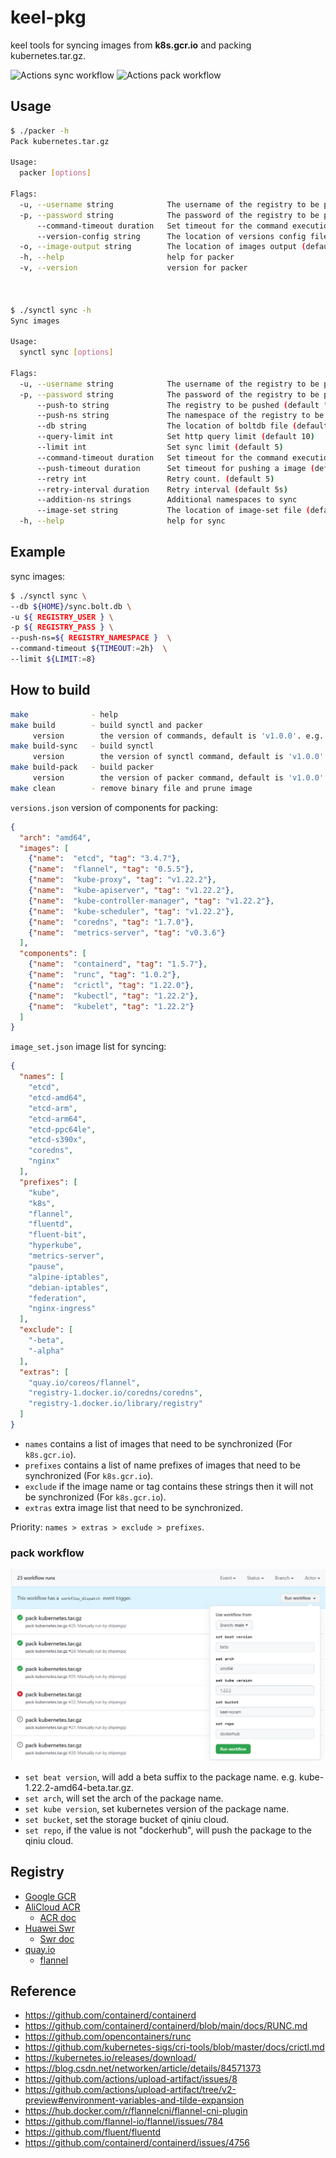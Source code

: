 # keel-pkg

keel tools for syncing images from **k8s.gcr.io** and packing kubernetes.tar.gz.

![Actions sync workflow](https://github.com/shipengqi/keel-pkg/actions/workflows/sync.yml/badge.svg)
![Actions pack workflow](https://github.com/shipengqi/keel-pkg/actions/workflows/pack.yml/badge.svg)

## Usage

```bash
$ ./packer -h
Pack kubernetes.tar.gz

Usage:
  packer [options]

Flags:
  -u, --username string            The username of the registry to be pushed
  -p, --password string            The password of the registry to be pushed
      --command-timeout duration   Set timeout for the command execution
      --version-config string      The location of versions config file (default "versions.json")
  -o, --image-output string        The location of images output (default "/var/run/keel/pack/images")
  -h, --help                       help for packer
  -v, --version                    version for packer



$ ./synctl sync -h
Sync images

Usage:
  synctl sync [options]

Flags:
  -u, --username string            The username of the registry to be pushed
  -p, --password string            The password of the registry to be pushed
      --push-to string             The registry to be pushed (default "registry.cn-hangzhou.aliyuncs.com")
      --push-ns string             The namespace of the registry to be pushed (default "keel")
      --db string                  The location of boltdb file (default "sync.bolt.db")
      --query-limit int            Set http query limit (default 10)
      --limit int                  Set sync limit (default 5)
      --command-timeout duration   Set timeout for the command execution
      --push-timeout duration      Set timeout for pushing a image (default 15m0s)
      --retry int                  Retry count. (default 5)
      --retry-interval duration    Retry interval (default 5s)
      --addition-ns strings        Additional namespaces to sync
      --image-set string           The location of image-set file (default "image_set.json")
  -h, --help                       help for sync
```

## Example

sync images:

```bash
$ ./synctl sync \
--db ${HOME}/sync.bolt.db \
-u ${ REGISTRY_USER } \
-p ${ REGISTRY_PASS } \
--push-ns=${ REGISTRY_NAMESPACE }  \
--command-timeout ${TIMEOUT:=2h}  \
--limit ${LIMIT:=8}
```

## How to build

```bash
make              - help
make build        - build synctl and packer
     version        the version of commands, default is 'v1.0.0'. e.g. 'make build version=v1.1.2'
make build-sync   - build synctl
     version        the version of synctl command, default is 'v1.0.0'. e.g. 'make build-sync version=v1.1.2'
make build-pack   - build packer
     version        the version of packer command, default is 'v1.0.0'. e.g. 'make build-pack version=v1.1.2'
make clean        - remove binary file and prune image
```

`versions.json` version of components for packing:

```json
{
  "arch": "amd64",
  "images": [
    {"name":  "etcd", "tag": "3.4.7"},
    {"name":  "flannel", "tag": "0.5.5"},
    {"name":  "kube-proxy", "tag": "v1.22.2"},
    {"name":  "kube-apiserver", "tag": "v1.22.2"},
    {"name":  "kube-controller-manager", "tag": "v1.22.2"},
    {"name":  "kube-scheduler", "tag": "v1.22.2"},
    {"name":  "coredns", "tag": "1.7.0"},
    {"name":  "metrics-server", "tag": "v0.3.6"}
  ],
  "components": [
    {"name":  "containerd", "tag": "1.5.7"},
    {"name":  "runc", "tag": "1.0.2"},
    {"name":  "crictl", "tag": "1.22.0"},
    {"name":  "kubectl", "tag": "1.22.2"},
    {"name":  "kubelet", "tag": "1.22.2"}
  ]
}
```

`image_set.json` image list for syncing:

```json
{
  "names": [
    "etcd",
    "etcd-amd64",
    "etcd-arm",
    "etcd-arm64",
    "etcd-ppc64le",
    "etcd-s390x",
    "coredns",
    "nginx"
  ],
  "prefixes": [
    "kube",
    "k8s",
    "flannel",
    "fluentd",
    "fluent-bit",
    "hyperkube",
    "metrics-server",
    "pause",
    "alpine-iptables",
    "debian-iptables",
    "federation",
    "nginx-ingress"
  ],
  "exclude": [
    "-beta",
    "-alpha"
  ],
  "extras": [
    "quay.io/coreos/flannel",
    "registry-1.docker.io/coredns/coredns",
    "registry-1.docker.io/library/registry"
  ]
}
```

- `names` contains a list of images that need to be synchronized (For `k8s.gcr.io`).
- `prefixes` contains a list of name prefixes of images that need to be synchronized (For `k8s.gcr.io`).
- `exclude` if the image name or tag contains these strings then it will not be synchronized (For `k8s.gcr.io`).
- `extras` extra image list that need to be synchronized.

Priority: `names > extras > exclude > prefixes`.

### pack workflow

![pack workflow](./pack_workflow.png)

- `set beat version`, will add a beta suffix to the package name. e.g. kube-1.22.2-amd64-beta.tar.gz.
- `set arch`, will set the arch of the package name.
- `set kube version`, set kubernetes version of the package name.
- `set bucket`, set the storage bucket of qiniu cloud.
- `set repo`, if the value is not "dockerhub", will push the package to the qiniu cloud.

## Registry

- [Google GCR](https://console.cloud.google.com/gcr/images/google-containers)
- [AliCloud ACR](https://cr.console.aliyun.com/cn-hangzhou/instances/images)
  - [ACR doc](https://help.aliyun.com/document_detail/257112.html?spm=5176.166170.J_5253785160.5.286851646Ug5KU)
- [Huawei Swr](https://console-intl.huaweicloud.com/swr/?agencyId=1e02890d062a42f9be14b82feaa5b711&region=cn-east-3&locale=zh-cn#/app/swr/huaweiOfficialList)
  - [Swr doc](https://support.huaweicloud.com/intl/zh-cn/productdesc-swr/swr_03_0001.html)
- [quay.io](https://quay.io/organization/coreos)
  - [flannel](https://quay.io/repository/coreos/flannel?tab=tags)

## Reference

- <https://github.com/containerd/containerd>
- <https://github.com/containerd/containerd/blob/main/docs/RUNC.md>
- <https://github.com/opencontainers/runc>
- <https://github.com/kubernetes-sigs/cri-tools/blob/master/docs/crictl.md>
- <https://kubernetes.io/releases/download/>
- <https://blog.csdn.net/networken/article/details/84571373>
- <https://github.com/actions/upload-artifact/issues/8>
- <https://github.com/actions/upload-artifact/tree/v2-preview#environment-variables-and-tilde-expansion>
- <https://hub.docker.com/r/flannelcni/flannel-cni-plugin>
- <https://github.com/flannel-io/flannel/issues/784>
- <https://github.com/fluent/fluentd>
- <https://github.com/containerd/containerd/issues/4756>
